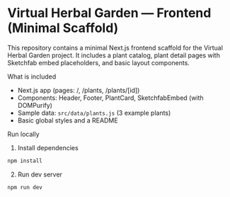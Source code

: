 # Virtual Herbal Garden — Frontend (Minimal Scaffold)

This repository contains a minimal Next.js frontend scaffold for the Virtual Herbal Garden project. It includes a plant catalog, plant detail pages with Sketchfab embed placeholders, and basic layout components.

What is included
- Next.js app (pages: /, /plants, /plants/[id])
- Components: Header, Footer, PlantCard, SketchfabEmbed (with DOMPurify)
- Sample data: `src/data/plants.js` (3 example plants)
- Basic global styles and a README

Run locally
1. Install dependencies

```powershell
npm install
```

2. Run dev server

```powershell
npm run dev
```



